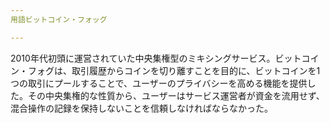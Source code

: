 ```yaml
---
用語ビットコイン・フォッグ

---
```

2010年代初頭に運営されていた中央集権型のミキシングサービス。ビットコイン・フォグは、取引履歴からコインを切り離すことを目的に、ビットコインを1つの取引にプールすることで、ユーザーのプライバシーを高める機能を提供した。その中央集権的な性質から、ユーザーはサービス運営者が資金を流用せず、混合操作の記録を保持しないことを信頼しなければならなかった。